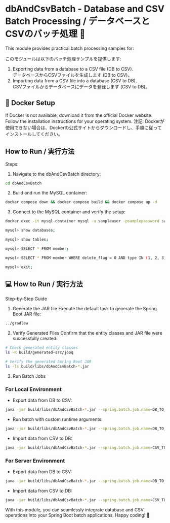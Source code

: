 # dbAndCsvBatch - Database and CSV Batch Processing / データベースとCSVのバッチ処理 🚀

This module provides practical batch processing samples for:

このモジュールは以下のバッチ処理サンプルを提供します:
1. Exporting data from a database to a CSV file (DB to CSV).  
   データベースからCSVファイルを生成します (DB to CSV)。
2. Importing data from a CSV file into a database (CSV to DB).  
   CSVファイルからデータベースにデータを登録します (CSV to DB)。

## 🐳 Docker Setup
If Docker is not available, download it from the official Docker website. Follow the installation instructions for your operating system.
注記: Dockerが使用できない場合は、Dockerの公式サイトからダウンロードし、手順に従ってインストールしてください。

## How to Run / 実行方法
Steps:
1. Navigate to the dbAndCsvBatch directory:
```bash
cd dbAndCsvBatch
```
 
2. Build and run the MySQL container:
```bash
docker compose down && docker compose build && docker compose up -d
```

3. Connect to the MySQL container and verify the setup:
```bash
docker exec -it mysql-container mysql -u sampleuser -psamplepassword sampledb

mysql> show databases;

mysql> show tables;  

mysql> SELECT * FROM member;  

mysql> SELECT * FROM member WHERE delete_flag = 0 AND type IN (1, 2, 3) ORDER BY type ASC;

mysql> exit;
```
## 💻 How to Run / 実行方法

Step-by-Step Guide
1. Generate the JAR file
Execute the default task to generate the Spring Boot JAR file:
```bash
../gradlew
```
	
2. Verify Generated Files
Confirm that the entity classes and JAR file were successfully created:

```bash
# Check generated entity classes
ls -R build/generated-src/jooq

# Verify the generated Spring Boot JAR
ls -ls build/libs/dbAndCsvBatch-*.jar
```

3. Run Batch Jobs
### For Local Environment
- Export data from DB to CSV:
```bash
java -jar build/libs/dbAndCsvBatch-*.jar --spring.batch.job.name=DB_TO_CSV --spring.profiles.active=local
```

- Run batch with custom runtime arguments:
```bash
java -jar build/libs/dbAndCsvBatch-*.jar --spring.batch.job.name=DB_TO_CSV --batch.types=2,4 --spring.profiles.active=local
```

- Import data from CSV to DB:
```bash
java -jar build/libs/dbAndCsvBatch-*.jar --spring.batch.job.name=CSV_TO_DB --spring.profiles.active=local
```

### For Server Environment
- Export data from DB to CSV:
```bash
java -jar build/libs/dbAndCsvBatch-*.jar --spring.batch.job.name=DB_TO_CSV --spring.profiles.active=server
```

- Import data from CSV to DB:
```bash
java -jar build/libs/dbAndCsvBatch-*.jar --spring.batch.job.name=CSV_TO_DB --spring.profiles.active=server
```
With this module, you can seamlessly integrate database and CSV operations into your Spring Boot batch applications. Happy coding! 🎉
